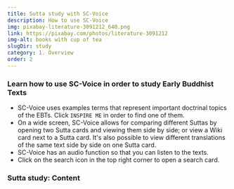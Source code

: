 ```yaml
---
title: Sutta study with SC-Voice
description: How to use SC-Voice
img: pixabay-literature-3091212_640.png
link: https://pixabay.com/photos/literature-3091212
img-alt: books with cup of tea
slugDir: study
category: 1. Overview
order: 2
---
```


### Learn how to use SC-Voice in order to study Early Buddhist Texts

- SC-Voice uses examples terms that represent important doctrinal topics of the EBTs. Click `INSPIRE ME` in order to find one of them.
- On a wide screen, SC-Voice allows for comparing different Suttas by opening two Sutta cards and viewing them side by side; or view a Wiki card next to a Sutta card. It's also possible to view different translations of the same text side by side on one Sutta card.
- SC-Voice has an audio function so that you can listen to the texts.
- Click on the search icon in the top right corner to open a search card.

### Sutta study: Content

